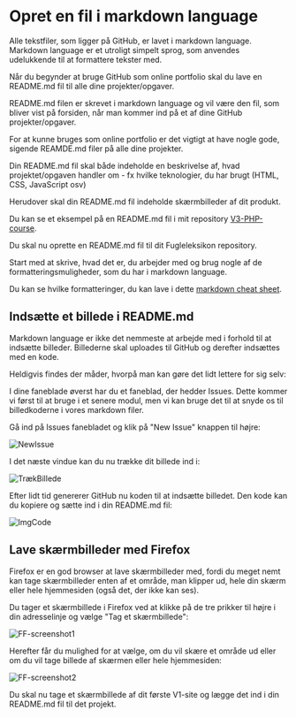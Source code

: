 # Opret en fil i markdown language

Alle tekstfiler, som ligger på GitHub, er lavet i markdown language. Markdown language er et utroligt simpelt sprog, som anvendes udelukkende til at formattere tekster med.

Når du begynder at bruge GitHub som online portfolio skal du lave en README.md fil til alle dine projekter/opgaver.

README.md filen er skrevet i markdown language og vil være den fil, som bliver vist på forsiden, når man kommer ind på et af dine GitHub projekter/opgaver.

For at kunne bruges som online portfolio er det vigtigt at have nogle gode, sigende REAMDE.md filer på alle dine projekter.

Din README.md fil skal både indeholde en beskrivelse af, hvad projektet/opgaven handler om - fx hvilke teknologier, du har brugt (HTML, CSS, JavaScript osv)

Herudover skal din README.md fil indeholde skærmbilleder af dit produkt.

Du kan se et eksempel på en README.md fil i mit repository [V3-PHP-course](https://github.com/AspIT-Hanne/V3-PHP-course).

Du skal nu oprette en README.md fil til dit Fugleleksikon repository.

Start med at skrive, hvad det er, du arbejder med og brug nogle af de formatteringsmuligheder, som du har i markdown language.

Du kan se hvilke formatteringer, du kan lave i dette [markdown cheat sheet](https://github.com/adam-p/markdown-here/wiki/Markdown-Cheatsheet).

## Indsætte et billede i README.md

Markdown language er ikke det nemmeste at arbejde med i forhold til at indsætte billeder. Billederne skal uploades til GitHub og derefter indsættes med en kode.

Heldigvis findes der måder, hvorpå man kan gøre det lidt lettere for sig selv:

I dine faneblade øverst har du et faneblad, der hedder Issues. Dette kommer vi først til at bruge i et senere modul, men vi kan bruge det til at snyde os til billedkoderne i vores markdown filer.

Gå ind på Issues fanebladet og klik på "New Issue" knappen til højre:

![NewIssue](https://user-images.githubusercontent.com/57984239/76630896-08044a80-6541-11ea-944a-6ff71762ffbd.JPG)

I det næste vindue kan du nu trække dit billede ind i:

![TrækBillede](https://user-images.githubusercontent.com/57984239/76630936-1eaaa180-6541-11ea-97c3-509ce72f7ed7.JPG)

Efter lidt tid genererer GitHub nu koden til at indsætte billedet. Den kode kan du kopiere og sætte ind i din README.md fil:

![ImgCode](https://user-images.githubusercontent.com/57984239/76630940-20746500-6541-11ea-91cf-60ba4299af44.JPG)

## Lave skærmbilleder med Firefox

Firefox er en god browser at lave skærmbilleder med, fordi du meget nemt kan tage skærmbilleder enten af et område, man klipper ud, hele din skærm eller hele hjemmesiden (også det, der ikke kan ses).

Du tager et skærmbillede i Firefox ved at klikke på de tre prikker til højre i din adresselinje og vælge "Tag et skærmbillede":

![FF-screenshot1](https://user-images.githubusercontent.com/57984239/76631468-0b4c0600-6542-11ea-871e-be3d968f4700.JPG)

Herefter får du mulighed for at vælge, om du vil skære et område ud eller om du vil tage billede af skærmen eller hele hjemmesiden:

![FF-screenshot2](https://user-images.githubusercontent.com/57984239/76631478-0d15c980-6542-11ea-8f0c-a36bdfa231c1.JPG)

Du skal nu tage et skærmbillede af dit første V1-site og lægge det ind i din README.md fil til det projekt.



